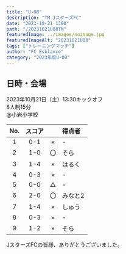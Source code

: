 ```yaml
---
title: "U-08"
description: "TM JスターズFC"
date: "2023-10-21 1300"
path: "/20231021U08TM"
featuredImage: ../images/noimage.jpg
featuredImageAlt: "20231021U08"
tags: ["トレーニングマッチ"]
author: "FC Esblanco"
category: "2023年度U-08"
---
```


## 日時・会場

2023年10月21日（土）13:30キックオフ<br>
8人制15分<br>
@小岩小学校

| No.| スコア |   | 得点者  |
|:--:|:------:|:-:|:--------|
| 1  | 0-1 | × |-|
| 2  | 1-0 | 〇 |そら|
| 3  | 1-4 | × |はるく|
| 4  | 0-3 | × |-|
| 5  | 0-0 | △ |-|
| 6  | 2-0 | 〇 |みなと2|
| 7  | 1-4 | × |しゅう|
| 8  | 0-3 | × |-|
| 9  | 1-2 | × |そら|

JスターズFCの皆様、ありがとうございました。